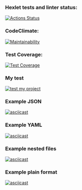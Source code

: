 ### Hexlet tests and linter status:
[![Actions Status](https://github.com/Zhar-anna/frontend-project-lvl2/workflows/hexlet-check/badge.svg)](https://github.com/Zhar-anna/frontend-project-lvl2/actions)

### CodeClimate:
[![Maintainability](https://api.codeclimate.com/v1/badges/b254a28ac2621014c2be/maintainability)](https://codeclimate.com/github/Zhar-anna/frontend-project-lvl2/maintainability)

### Test Coverage:
[![Test Coverage](https://api.codeclimate.com/v1/badges/b254a28ac2621014c2be/test_coverage)](https://codeclimate.com/github/Zhar-anna/frontend-project-lvl2/test_coverage)

### My test
[![test my project](https://github.com/Zhar-anna/frontend-project-lvl2/actions/workflows/nodejs.yml/badge.svg)](https://github.com/Zhar-anna/frontend-project-lvl2/actions/workflows/nodejs.yml)

### Example JSON
[![asciicast](https://asciinema.org/a/508084.svg)](https://asciinema.org/a/508084)

### Example YAML
[![asciicast](https://asciinema.org/a/z6P3FKCjHjUZvVQeCimr5PwTz.svg)](https://asciinema.org/a/z6P3FKCjHjUZvVQeCimr5PwTz)

### Example nested files
[![asciicast](https://asciinema.org/a/510377.svg)](https://asciinema.org/a/510377)

### Example plain format
[![asciicast](https://asciinema.org/a/510713.svg)](https://asciinema.org/a/510713)